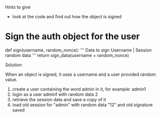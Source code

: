 Hints to give

* look at the code and find out how the object is signed

# Sign the auth object for the user
def sign(username, random_nonce):
    '''
    Data to sign
Username | Session random data
    '''
    return sign_data(username + random_nonce)

Solution

When an object is signed, it uses a username and a user provided random value.

1) create a user containing the word admin in it, for example: admin1
2) login as a user admin1 with random data 2
3) retrieve the session data and save a copy of it
4) load old session for "admin" with random data "12" and old signature saved 
